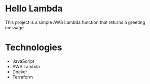 # Hello Lambda

This project is a simple AWS Lambda function that returns a greeting message

# Technologies
- JavaScript
- AWS Lambda
- Docker
- Terraform